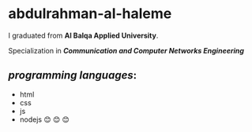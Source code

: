 # abdulrahman-al-haleme
I graduated from **Al Balqa Applied University**. 

Specialization in ***Communication and Computer Networks Engineering***

## *programming languages*:

+ html
+ css
+ js
+ nodejs
😊 😊 😊

